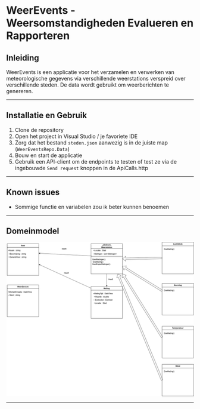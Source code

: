 # WeerEvents - Weersomstandigheden Evalueren en Rapporteren

## Inleiding
WeerEvents is een applicatie voor het verzamelen en verwerken van meteorologische gegevens via verschillende weerstations verspreid over verschillende steden. De data wordt gebruikt om weerberichten te genereren.

---

## Installatie en Gebruik

1. Clone de repository
2. Open het project in Visual Studio / je favoriete IDE
3. Zorg dat het bestand `steden.json` aanwezig is in de juiste map (`WeerEventsRepo.Data`)
4. Bouw en start de applicatie
5. Gebruik een API-client om de endpoints te testen of test ze via de ingebouwde `Send request` knoppen in de ApiCalls.http

---

## Known issues

- Sommige functie en variabelen zou ik beter kunnen benoemen

---

## Domeinmodel

![UML KlasseDiagram](docs/SO2Weer.drawio.png)

---





